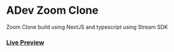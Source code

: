 # ADev Zoom Clone

Zoom Clone build using NextJS and typescript using Stream SDK

### [Live Preview](https://zoom-clone-chi-swart.vercel.app/)
